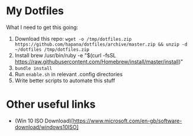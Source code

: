 # My Dotfiles

What I need to get this going:

1. Download this repo: `wget -o /tmp/dotfiles.zip https://github.com/hapana/dotfiles/archive/master.zip && unzip -d ~/dotfiles /tmp/dotfiles.zip`
1. Install brew /usr/bin/ruby -e "$(curl -fsSL https://raw.githubusercontent.com/Homebrew/install/master/install)"
1. `bundle install`
1. Run `enable.sh` in relevant .config directories
1. Write better scripts to automate this stuff

# Other useful links

- (Win 10 ISO Download)[https://www.microsoft.com/en-gb/software-download/windows10ISO]
